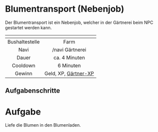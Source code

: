 # Blumentransport (Nebenjob)
Der Blumentransport ist ein Nebenjob, welcher in der Gärtnerei beim NPC gestartet werden kann.

| <!-- --> | <!-- --> |
| :-: | :-: |
| Bushaltestelle | Farm |
| Navi | /navi Gärtnerei |
| Dauer | ca. 4 Minuten|
| Cooldown | 6 Minuten |
| Gewinn | Geld, XP, [Gärtner-XP](/pages/skills/gärtner.md) |

## Aufgabenschritte
# Aufgabe
Liefe die Blumen in den Blumenladen.
